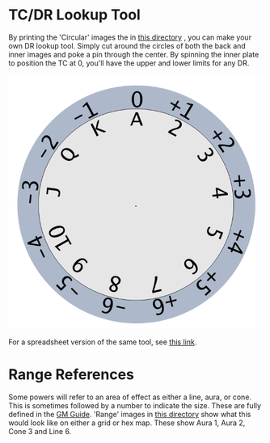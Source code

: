 # TC/DR Lookup Tool

By printing the 'Circular' images the in 
[this directory](https://github.com/DeckofAdventures/TheGame/tree/main/docs/src/1_Mechanics/Visual_Tools)
, you can make your own DR lookup tool. Simply cut around the circles of both the back
  and inner images and poke a pin through the center. By spinning the inner plate to
  position the TC at 0, you'll have the upper and lower limits for any DR.

![Tool](./1_Circular_Assembled.PNG)

For a spreadsheet version of the same tool, see [this link](https://docs.google.com/spreadsheets/d/1diVpp0g3hydUSgXpEy2Snby42OAUWhZ9lvJsiKR71vM/edit?usp=sharing).

# Range References

Some powers will refer to an area of effect as either a line, aura, or cone. This is
sometimes followed by a number to indicate the size. These are fully defined in the 
[GM Guide](../02_GMGuide.md#moving-in-space). 'Range' images in 
[this directory](https://github.com/DeckofAdventures/TheGame/tree/main/docs/src/1_Mechanics/Visual_Tools) 
show what this would look like on either a grid or hex map. These show Aura 1, Aura 2, Cone 3 and Line 6.

